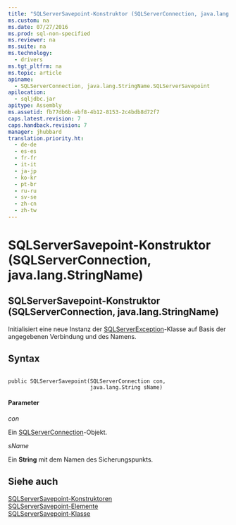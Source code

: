 ```yaml
---
title: "SQLServerSavepoint-Konstruktor (SQLServerConnection, java.lang.StringName)"
ms.custom: na
ms.date: 07/27/2016
ms.prod: sql-non-specified
ms.reviewer: na
ms.suite: na
ms.technology: 
  - drivers
ms.tgt_pltfrm: na
ms.topic: article
apiname: 
  - SQLServerConnection, java.lang.StringName.SQLServerSavepoint
apilocation: 
  - sqljdbc.jar
apitype: Assembly
ms.assetid: fb77db6b-ebf8-4b12-8153-2c4bdb8d72f7
caps.latest.revision: 7
caps.handback.revision: 7
manager: jhubbard
translation.priority.ht: 
  - de-de
  - es-es
  - fr-fr
  - it-it
  - ja-jp
  - ko-kr
  - pt-br
  - ru-ru
  - sv-se
  - zh-cn
  - zh-tw
---
```

# SQLServerSavepoint-Konstruktor (SQLServerConnection, java.lang.StringName)
    
## SQLServerSavepoint\-Konstruktor \(SQLServerConnection, java.lang.StringName\)  
 Initialisiert eine neue Instanz der [SQLServerException](../content/SQLServerException-Class.md)\-Klasse auf Basis der angegebenen Verbindung und des Namens.  
  
## Syntax  
  
```  
  
public SQLServerSavepoint(SQLServerConnection con,  
                          java.lang.String sName)  
```  
  
#### Parameter  
 *con*  
  
 Ein [SQLServerConnection](../content/SQLServerConnection-Class.md)\-Objekt.  
  
 *sName*  
  
 Ein **String** mit dem Namen des Sicherungspunkts.  
  
## Siehe auch  
 [SQLServerSavepoint-Konstruktoren](../content/SQLServerSavepoint-Constructors.md)   
 [SQLServerSavepoint-Elemente](../content/SQLServerSavepoint-Members.md)   
 [SQLServerSavepoint-Klasse](../content/SQLServerSavepoint-Class.md)  
  
  